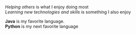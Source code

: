 *Helping others* is what I enjoy doing most <br>
_Learning new technologies and skills_ is something I also enjoy

**Java** is my favorite language. <br>
__Python__ is my next favorite language
